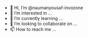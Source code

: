 - 👋 Hi, I’m @naumanyousaf-invozone
- 👀 I’m interested in ...
- 🌱 I’m currently learning ...
- 💞️ I’m looking to collaborate on ...
- 📫 How to reach me ...

<!---
naumanyousaf-invozone/naumanyousaf-invozone is a ✨ special ✨ repository because its `README.md` (this file) appears on your GitHub profile.
You can click the Preview link to take a look at your changes.
--->
